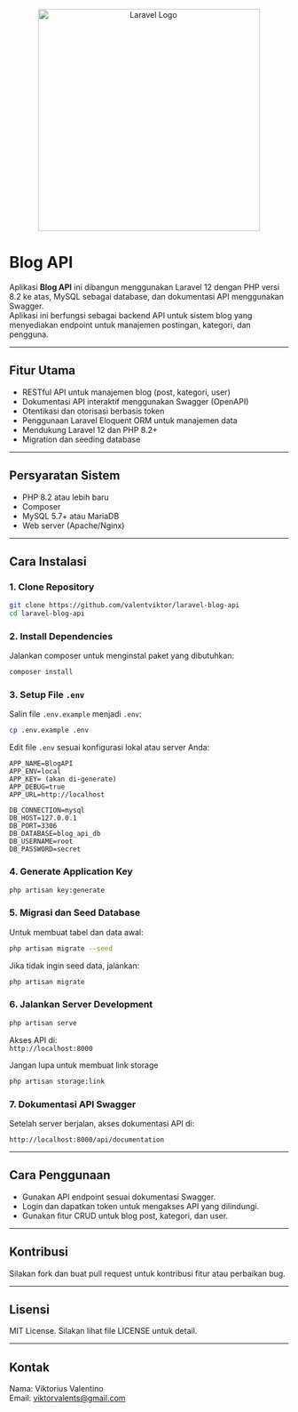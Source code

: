 
<p align="center">
  <a href="https://laravel.com" target="_blank">
    <img src="https://raw.githubusercontent.com/laravel/art/master/logo-lockup/5%20SVG/2%20CMYK/1%20Full%20Color/laravel-logolockup-cmyk-red.svg" width="400" alt="Laravel Logo">
  </a>
</p>

# Blog API

Aplikasi **Blog API** ini dibangun menggunakan Laravel 12 dengan PHP versi 8.2 ke atas, MySQL sebagai database, dan dokumentasi API menggunakan Swagger.  
Aplikasi ini berfungsi sebagai backend API untuk sistem blog yang menyediakan endpoint untuk manajemen postingan, kategori, dan pengguna.

---

## Fitur Utama

- RESTful API untuk manajemen blog (post, kategori, user)
- Dokumentasi API interaktif menggunakan Swagger (OpenAPI)
- Otentikasi dan otorisasi berbasis token
- Penggunaan Laravel Eloquent ORM untuk manajemen data
- Mendukung Laravel 12 dan PHP 8.2+
- Migration dan seeding database

---

## Persyaratan Sistem

- PHP 8.2 atau lebih baru
- Composer
- MySQL 5.7+ atau MariaDB
- Web server (Apache/Nginx)

---

## Cara Instalasi

### 1. Clone Repository

```bash
git clone https://github.com/valentviktor/laravel-blog-api
cd laravel-blog-api
```

### 2. Install Dependencies

Jalankan composer untuk menginstal paket yang dibutuhkan:

```bash
composer install
```

### 3. Setup File `.env`

Salin file `.env.example` menjadi `.env`:

```bash
cp .env.example .env
```

Edit file `.env` sesuai konfigurasi lokal atau server Anda:

```env
APP_NAME=BlogAPI
APP_ENV=local
APP_KEY= (akan di-generate)
APP_DEBUG=true
APP_URL=http://localhost

DB_CONNECTION=mysql
DB_HOST=127.0.0.1
DB_PORT=3306
DB_DATABASE=blog_api_db
DB_USERNAME=root
DB_PASSWORD=secret
```

### 4. Generate Application Key

```bash
php artisan key:generate
```

### 5. Migrasi dan Seed Database

Untuk membuat tabel dan data awal:

```bash
php artisan migrate --seed
```

Jika tidak ingin seed data, jalankan:

```bash
php artisan migrate
```

### 6. Jalankan Server Development

```bash
php artisan serve
```
Akses API di:  
`http://localhost:8000`


Jangan lupa untuk membuat link storage
```bash
php artisan storage:link
```

### 7. Dokumentasi API Swagger

Setelah server berjalan, akses dokumentasi API di:

```
http://localhost:8000/api/documentation
```

---

## Cara Penggunaan

- Gunakan API endpoint sesuai dokumentasi Swagger.
- Login dan dapatkan token untuk mengakses API yang dilindungi.
- Gunakan fitur CRUD untuk blog post, kategori, dan user.

---

## Kontribusi

Silakan fork dan buat pull request untuk kontribusi fitur atau perbaikan bug.

---

## Lisensi

MIT License. Silakan lihat file LICENSE untuk detail.

---

## Kontak

Nama: Viktorius Valentino  
Email: viktorvalents@gmail.com
